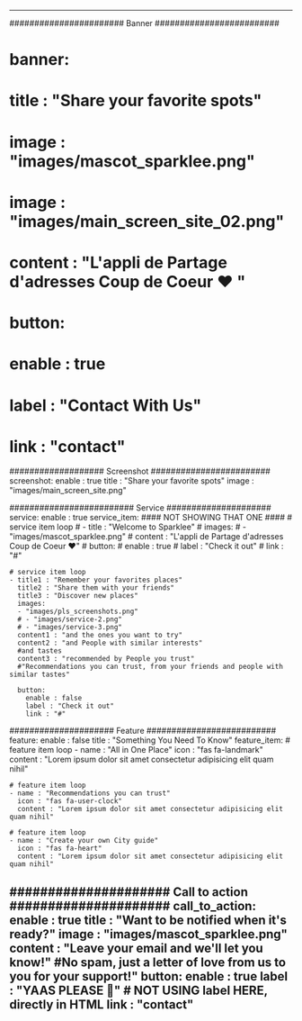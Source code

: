 ---


####################### Banner #########################
# banner:
#  title : "Share your favorite spots"
#  image : "images/mascot_sparklee.png"
#  image : "images/main_screen_site_02.png"
#  content : "L'appli de Partage d'adresses Coup de Coeur ♥ "
#  button:
#    enable : true
#    label : "Contact With Us"
#    link : "contact"

################### Screenshot ########################
screenshot:
  enable : true
  title : "Share your favorite spots"
  image : "images/main_screen_site.png"


######################### Service #####################
service:
  enable : true
  service_item:
    #### NOT SHOWING THAT ONE ####
    # service item loop
    # - title : "Welcome to Sparklee"
    #  images:
    #  - "images/mascot_sparklee.png"
    #  content : "L'appli de Partage d'adresses Coup de Coeur ♥"
    #  button:
    #    enable : true
    #    label : "Check it out"
    #    link : "#"

    # service item loop
    - title1 : "Remember your favorites places"
      title2 : "Share them with your friends"
      title3 : "Discover new places"
      images:
      - "images/pls_screenshots.png"
      # - "images/service-2.png"
      # - "images/service-3.png"
      content1 : "and the ones you want to try"
      content2 : "and People with similar interests"
      #and tastes
      content3 : "recommended by People you trust"
      #"Recommendations you can trust, from your friends and people with similar tastes"

      button:
        enable : false
        label : "Check it out"
        link : "#"

##################### Feature ##########################
feature:
  enable : false
  title : "Something You Need To Know"
  feature_item:
    # feature item loop
    - name : "All in One Place"
      icon : "fas fa-landmark"
      content : "Lorem ipsum dolor sit amet consectetur adipisicing elit quam nihil"
      
    # feature item loop
    - name : "Recommendations you can trust"
      icon : "fas fa-user-clock"
      content : "Lorem ipsum dolor sit amet consectetur adipisicing elit quam nihil"
      
    # feature item loop
    - name : "Create your own City guide"
      icon : "fas fa-heart"
      content : "Lorem ipsum dolor sit amet consectetur adipisicing elit quam nihil"
      

##################### Call to action #####################
call_to_action:
  enable : true
  title : "Want to be notified when it's ready?"
  image : "images/mascot_sparklee.png"
  content : "Leave your email and we'll let you know!"
  #No spam, just a letter of love from us to you for your support!"
  button:
    enable : true
    label : "YAAS PLEASE 🙌"
    # NOT USING label HERE, directly in HTML
    link : "contact"
---